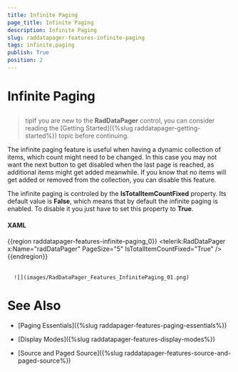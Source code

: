 ```yaml
---
title: Infinite Paging
page_title: Infinite Paging
description: Infinite Paging
slug: raddatapager-features-infinite-paging
tags: infinite,paging
publish: True
position: 2
---
```


# Infinite Paging



## 

>tipIf you are new to the __RadDataPager__ control, you can consider reading the [Getting Started]({%slug raddatapager-getting-started%}) topic before continuing.

The infinite paging feature is useful when having a dynamic collection of items, which count might need to be changed. In this case you may not want the next button to get disabled when the last page is reached, as additional items might get added meanwhile. If you know that no items will get added or removed from the collection, you can disable this feature.

The infinite paging is controled by the __IsTotalItemCountFixed__ property. Its default value is __False__, which means that by default the infinite paging is enabled. To disable it you just have to set this property to __True__.

#### __XAML__

{{region raddatapager-features-infinite-paging_0}}
	<telerik:RadDataPager x:Name="radDataPager"
	                        PageSize="5"
	                        IsTotalItemCountFixed="True" />
	{{endregion}}






         
      ![](images/RadDataPager_Features_InfinitePaging_01.png)

# See Also

 * [Paging Essentials]({%slug raddapager-features-paging-essentials%})

 * [Display Modes]({%slug raddatapager-features-display-modes%})

 * [Source and Paged Source]({%slug raddatapager-features-source-and-paged-source%})
